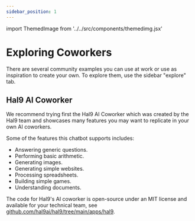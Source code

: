 ```yaml
---
sidebar_position: 1
---
```


import ThemedImage from '../../src/components/themedimg.jsx'

# Exploring Coworkers

There are several community examples you can use at work or use as inspiration to create your own. To explore them, use the sidebar "explore" tab.

<center><a href="/explore"><ThemedImage src="hal9-explore" /></a></center>

## Hal9 AI Coworker

We recommend trying first the Hal9 AI Coworker which was created by the Hal9 team and showcases many features you may want to replicate in your own AI coworkers.

<center><a href="/explore"><ThemedImage src="hal9-explore-hal9" /></a></center>

Some of the features this chatbot supports includes:
- Answering generic questions.
- Performing basic arithmetic.
- Generating images.
- Generating simple websites.
- Processing spreadsheets.
- Building simple games.
- Understanding documents.

The code for Hal9's AI coworker is open-source under an MIT license and available for your technical team, see [github.com/hal9ai/hal9/tree/main/apps/hal9](https://github.com/hal9ai/hal9/tree/main/apps/hal9).